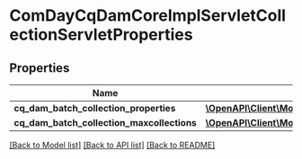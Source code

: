 # ComDayCqDamCoreImplServletCollectionServletProperties

## Properties
Name | Type | Description | Notes
------------ | ------------- | ------------- | -------------
**cq_dam_batch_collection_properties** | [**\OpenAPI\Client\Model\ConfigNodePropertyArray**](ConfigNodePropertyArray.md) |  | [optional] 
**cq_dam_batch_collection_maxcollections** | [**\OpenAPI\Client\Model\ConfigNodePropertyInteger**](ConfigNodePropertyInteger.md) |  | [optional] 

[[Back to Model list]](../README.md#documentation-for-models) [[Back to API list]](../README.md#documentation-for-api-endpoints) [[Back to README]](../README.md)


